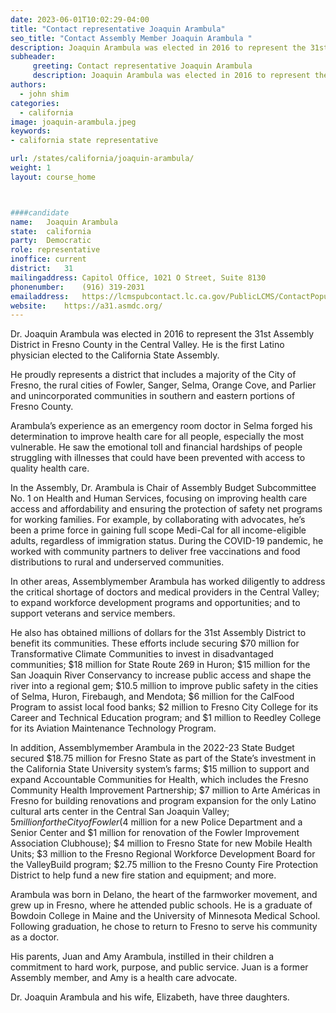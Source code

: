 ```yaml
---
date: 2023-06-01T10:02:29-04:00
title: "Contact representative Joaquin Arambula"
seo_title: "Contact Assembly Member Joaquin Arambula "
description: Joaquin Arambula was elected in 2016 to represent the 31st Assembly District in Fresno County in the Central Valley. He is the first Latino physician elected to the California State Assembly. 
subheader:
     greeting: Contact representative Joaquin Arambula
     description: Joaquin Arambula was elected in 2016 to represent the 31st Assembly District in Fresno County in the Central Valley. He is the first Latino physician elected to the California State Assembly. 
authors:
  - john shim
categories:
  - california
image: joaquin-arambula.jpeg
keywords:
- california state representative

url: /states/california/joaquin-arambula/
weight: 1
layout: course_home



####candidate
name:	Joaquin Arambula
state:	california
party:	Democratic
role: representative
inoffice: current
district:	31
mailingaddress:	Capitol Office, 1021 O Street, Suite 8130
phonenumber:	(916) 319-2031
emailaddress:	https://lcmspubcontact.lc.ca.gov/PublicLCMS/ContactPopup.php?district=AD31&inframe=N
website:	https://a31.asmdc.org/
---
```


Dr. Joaquin Arambula was elected in 2016 to represent the 31st Assembly District in Fresno County in the Central Valley. He is the first Latino physician elected to the California State Assembly.

He proudly represents a district that includes a majority of the City of Fresno, the
rural cities of Fowler, Sanger, Selma, Orange Cove, and Parlier and unincorporated communities in southern and eastern portions of Fresno County.

Arambula’s experience as an emergency room doctor in Selma forged his determination to improve health care for all people, especially the most vulnerable. He saw the emotional toll and financial hardships of people struggling with illnesses that could have been prevented with access to quality
health care.

In the Assembly, Dr. Arambula is Chair of Assembly Budget Subcommittee No. 1 on Health and Human Services, focusing on improving health care access and affordability and ensuring the protection of safety net programs for working families. For example, by collaborating with advocates, he’s been a prime force in gaining full scope Medi-Cal for all income-eligible adults, regardless of immigration status. During the COVID-19 pandemic, he worked with community partners to deliver free vaccinations and food distributions to rural and underserved communities.

In other areas, Assemblymember Arambula has worked diligently to address the critical shortage of doctors and medical providers in the Central Valley; to expand workforce development programs and opportunities; and to support veterans and service members.

He also has obtained millions of dollars for the 31st Assembly District to benefit its communities. These efforts include securing $70 million for Transformative Climate Communities to invest in disadvantaged communities; $18 million for State Route 269 in Huron; $15 million for the San Joaquin River Conservancy to increase public access and shape the river into a regional gem; $10.5 million to improve public safety in the cities of Selma, Huron, Firebaugh, and Mendota; $6 million for the CalFood Program to assist local food banks; $2 million to Fresno City College for its Career and Technical Education program; and $1 million to Reedley College for its Aviation Maintenance Technology Program.

In addition, Assemblymember Arambula in the 2022-23 State Budget secured $18.75 million for Fresno State as part of the State’s investment in the California State University system’s farms; $15 million to support and expand Accountable Communities for Health, which includes the Fresno Community Health Improvement Partnership; $7 million to Arte Américas in Fresno for building renovations and program expansion for the only Latino cultural arts center in the Central San Joaquin Valley; $5 million for the City of Fowler ($4 million for a new Police Department and a Senior Center and $1 million for renovation of the Fowler Improvement Association Clubhouse); $4 million to Fresno State for new Mobile Health Units; $3 million to the Fresno Regional Workforce Development Board for the ValleyBuild program; $2.75 million to the Fresno County Fire Protection District to help fund a new fire station and equipment; and more.

Arambula was born in Delano, the heart of the farmworker movement, and grew up in Fresno, where he attended public schools. He is a graduate of Bowdoin College in Maine and the University of Minnesota Medical School. Following graduation, he chose to return to Fresno to serve his community as a doctor.

His parents, Juan and Amy Arambula, instilled in their children a commitment to hard work, purpose, and public service. Juan is a former Assembly member, and Amy is a health care advocate.

Dr. Joaquin Arambula and his wife, Elizabeth, have three daughters.